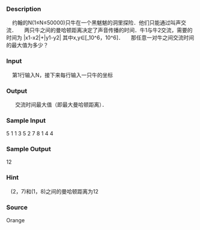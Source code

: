 
### Description
    约翰的N(1≤N≤50000)只牛在一个黑魃魃的洞里探险．他们只能通过叫声交流．
    两只牛之间的曼哈顿距离决定了声音传播的时间．牛1与牛2交流，需要的时间为
|x1-x2|+|y1-y2|
其中x,y∈[_10^6，10^6]．
    那任意一对牛之间交流时间的最大值为多少？
### Input
    第1行输入N，接下来每行输入一只牛的坐标
### Output
 
    交流时间最大值（即最大曼哈顿距离）．
### Sample Input
5
1 1
3 5
2 7
8 1
4 4
### Sample Output
12
### Hint
   (2，7)和(1，8)之间的曼哈顿距离为12
### Source
Orange